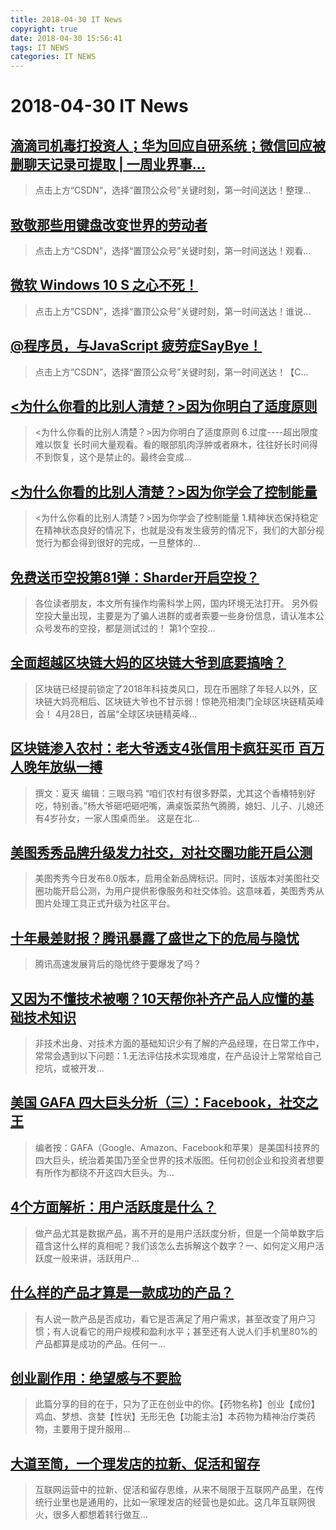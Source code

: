 ```yaml
---
title: 2018-04-30 IT News
copyright: true
date: 2018-04-30 15:56:41
tags: IT NEWS
categories: IT NEWS
---
```

# 2018-04-30 IT News
 ## [滴滴司机毒打投资人；华为回应自研系统；微信回应被删聊天记录可提取 | 一周业界事...](https://blog.csdn.net/csdnnews/article/details/80147087)
 > 点击上方“CSDN”，选择“置顶公众号”关键时刻，第一时间送达！整理...
 ## [致敬那些用键盘改变世界的劳动者](https://blog.csdn.net/csdnnews/article/details/80147088)
 > 点击上方“CSDN”，选择“置顶公众号”关键时刻，第一时间送达！观看...
 ## [微软 Windows 10 S 之心不死！](https://blog.csdn.net/csdnnews/article/details/80147089)
 > 点击上方“CSDN”，选择“置顶公众号”关键时刻，第一时间送达！谁说...
 ## [@程序员，与JavaScript 疲劳症SayBye！](https://blog.csdn.net/csdnnews/article/details/80147090)
 > 点击上方“CSDN”，选择“置顶公众号”关键时刻，第一时间送达！【C...
 ## [<为什么你看的比别人清楚？>因为你明白了适度原则](https://www.jianshu.com/p/44620cacffe2)
 > <为什么你看的比别人清楚？>因为你明白了适度原则 6.过度----超出限度难以恢复 长时间大量观看。看的眼部肌肉浮肿或者麻木，往往好长时间得不到恢复，这个是禁止的。最终会变成...
 ## [<为什么你看的比别人清楚？>因为你学会了控制能量](https://www.jianshu.com/p/2012468b3c8a)
 > <为什么你看的比别人清楚？>因为你学会了控制能量 1.精神状态保持稳定 在精神状态良好的情况下，也就是没有发生疲劳的情况下，我们的大部分视觉行为都会得到很好的完成，一旦整体的...
 ## [免费送币空投第81弹：Sharder开启空投？](https://www.jianshu.com/p/7663e63e32bb)
 > 各位读者朋友，本文所有操作均需科学上网，国内环境无法打开。 另外假空投大量出现，主要是为了骗人进群的或者索要一些身份信息，请认准本公众号发布的空投，都是测试过的！ 第1个空投...
 ## [全面超越区块链大妈的区块链大爷到底要搞啥？](https://www.jianshu.com/p/5a3febe4c6fe)
 > 区块链已经提前锁定了2018年科技类风口，现在币圈除了年轻人以外，区块链大妈亮相后、区块链大爷也不甘示弱！惊艳亮相澳门全球区块链精英峰会！ 4月28日，首届“全球区块链精英峰...
 ## [区块链渗入农村：老大爷透支4张信用卡疯狂买币 百万人晚年放纵一搏](https://www.jianshu.com/p/6536f2e6adea)
 > 撰文：夏天 编辑：三眼乌鸦 “咱们农村有很多野菜，尤其这个香椿特别好吃，特别香。”杨大爷砸吧砸吧嘴，满桌饭菜热气腾腾，媳妇、儿子、儿媳还有4岁孙女，一家人围桌而坐。 这是在北...
 ## [美图秀秀品牌升级发力社交，对社交圈功能开启公测](http://www.lanjingtmt.com/news/detail/34616.shtml)
 > 美图秀秀今日发布8.0版本，启用全新品牌标识。同时，该版本对美图社交圈功能开启公测，为用户提供影像服务和社交体验。这意味着，美图秀秀从图片处理工具正式升级为社区平台。
 ## [十年最差财报？腾讯暴露了盛世之下的危局与隐忧](http://www.lanjingtmt.com/news/detail/34611.shtml)
 > 腾讯高速发展背后的隐忧终于要爆发了吗？
 ## [又因为不懂技术被嘲？10天帮你补齐产品人应懂的基础技术知识](http://www.woshipm.com/active/1010427.html)
 > 非技术出身、对技术方面的基础知识少有了解的产品经理，在日常工作中，常常会遇到以下问题：1.无法评估技术实现难度，在产品设计上常常给自己挖坑，或被开发...
 ## [美国 GAFA 四大巨头分析（三）：Facebook，社交之王](http://www.woshipm.com/chuangye/1009917.html)
 > 编者按：GAFA（Google、Amazon、Facebook和苹果）是美国科技界的四大巨头，统治着美国乃至全世界的技术版图。任何初创企业和投资者想要有所作为都绕不开这四大巨头。为...
 ## [4个方面解析：用户活跃度是什么？](http://www.woshipm.com/user-research/1010599.html)
 > 做产品尤其是数据产品，离不开的是用户活跃度分析，但是一个简单数字后蕴含这什么样的真相呢？我们该怎么去拆解这个数字？一、如何定义用户活跃度一般来讲，活跃用户...
 ## [什么样的产品才算是一款成功的产品？](http://www.woshipm.com/pd/1010718.html)
 > 有人说一款产品是否成功，看它是否满足了用户需求，甚至改变了用户习惯；有人说看它的用户规模和盈利水平；甚至还有人说人们手机里80%的产品都算是成功的产品。任何一...
 ## [创业副作用：绝望感与不要脸](http://www.woshipm.com/chuangye/1009580.html)
 > 此篇分享的目的在于，只为了正在创业中的你。【药物名称】创业【成份】鸡血、梦想、贪婪【性状】无形无色【功能主治】本药物为精神治疗类药物，主要用于提升服用...
 ## [大道至简，一个理发店的拉新、促活和留存](http://www.woshipm.com/operate/1010128.html)
 > 互联网运营中的拉新、促活和留存思维，从来不局限于互联网产品里，在传统行业里也是通用的，比如一家理发店的经营也是如此。这几年互联网很火，很多人都想着转行做互...

    